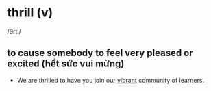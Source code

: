 # thrill (v)

/θrɪl/

## to cause somebody to feel very pleased or excited (hết sức vui mừng)

- We are thrilled to have you join our [vibrant](../v/vibrant-adj.md#full-of-life-and-energy-sôi-nổi-sôi-động) community of learners.